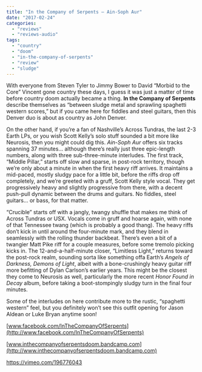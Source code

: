 ```yaml
---
title: "In the Company of Serpents – Ain-Soph Aur"
date: "2017-02-24"
categories: 
  - "reviews"
  - "reviews-audio"
tags: 
  - "country"
  - "doom"
  - "in-the-company-of-serpents"
  - "review"
  - "sludge"
---
```


With everyone from Steven Tyler to Jimmy Bower to David “Morbid to the Core” Vincent gone country these days, I guess it was just a matter of time before country doom actually became a thing. **In the Company of Serpents** describe themselves as “between sludge metal and sprawling spaghetti western scores,” but if you came here for fiddles and steel guitars, then this Denver duo is about as country as John Denver.

On the other hand, if you’re a fan of Nashville’s Across Tundras, the last 2-3 Earth LPs, or you wish Scott Kelly’s solo stuff sounded a bit more like Neurosis, then you might could dig this. _Ain-Soph Aur_ offers six tracks spanning 37 minutes… although there’s really just three epic-length numbers, along with three sub-three-minute interludes. The first track, “Middle Pillar,” starts off slow and sparse, in post-rock territory, though we’re only about a minute in when the first heavy riff arrives. It maintains a mid-paced, mostly sludgy pace for a little bit, before the riffs drop off completely, and we’re greeted with a gruff, Scott Kelly style vocal. They get progressively heavy and slightly progressive from there, with a decent push-pull dynamic between the drums and guitars. No fiddles, steel guitars… or bass, for that matter.

“Crucible” starts off with a jangly, twangy shuffle that makes me think of Across Tundras or USX. Vocals come in gruff and hoarse again, with none of that Tennessee twang (which is probably a good thang). The heavy riffs don’t kick in until around the four-minute mark, and they blend in seamlessly with the rolling thunder backbeat. There’s even a bit of a twangier Matt Pike riff for a couple measures, before some tremolo picking kicks in. The 12-and-a-half-minute closer, “Limitless Light,” returns toward the post-rock realm, sounding sorta like something offa Earth’s _Angels of Darkness, Demons of Light_, albeit with a bone-crushingly heavy guitar riff more befitting of Dylan Carlson’s earlier years. This might be the closest they come to Neurosis as well, particularly the more recent _Honor Found in Decay_ album, before taking a boot-stompingly sludgy turn in the final four minutes.

Some of the interludes on here contribute more to the rustic, “spaghetti western” feel, but you definitely won’t see this outfit opening for Jason Aldean or Luke Bryan anytime soon!

[www.facebook.com/InTheCompanyOfSerpents](http://www.facebook.com/InTheCompanyOfSerpents)

[www.inthecompanyofserpentsdoom.bandcamp.com](http://www.inthecompanyofserpentsdoom.bandcamp.com)

https://vimeo.com/196776043
